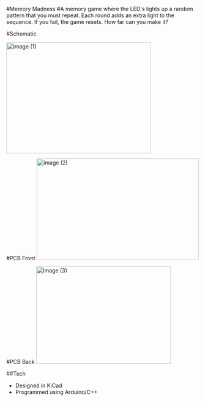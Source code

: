 #Memory Madness
#A memory game where the LED's lights up a random pattern that you must repeat. Each round adds an extra light to the sequence. If you fail, the game resets. How far can you make it?

#Schematic

<img width="378" height="288.5" alt="image (1)" src="https://github.com/user-attachments/assets/b24b1289-eb08-449a-a8b1-e594393acb8b" />

#PCB Front
<img width="423.5" height="264.5" alt="image (2)" src="https://github.com/user-attachments/assets/0e8657b8-dd60-4f51-96e4-d45f52279572" />

#PCB Back
<img width="352.5" height="254" alt="image (3)" src="https://github.com/user-attachments/assets/019939ec-917e-490a-90db-0ff936d704c2" />

##Tech
- Designed in KiCad
- Programmed using Arduino/C++
